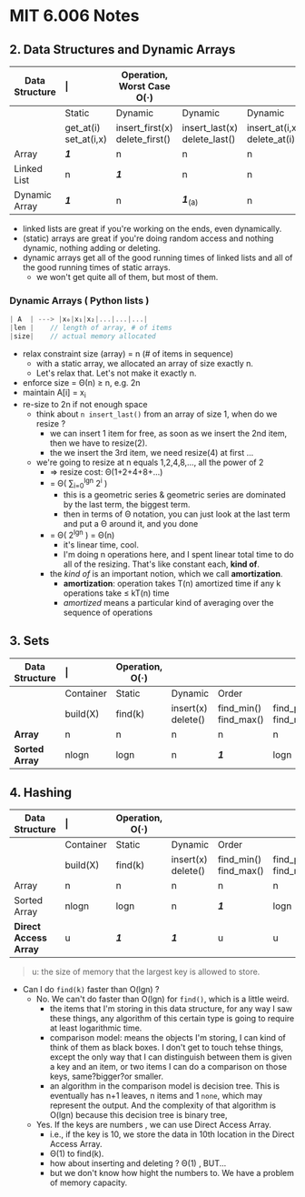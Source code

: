 
# MIT 6.006 Notes

## 2. Data Structures and Dynamic Arrays


Data Structure | \| | Operation, <br>Worst Case O(·)  | &nbsp; |  &nbsp;
--- | :--- | --- | --- | --- 
&nbsp; | Static | Dynamic | Dynamic | Dynamic
&nbsp; | get_at(i)<br>set_at(i,x) | insert_first(x)<br>delete_first()| insert_last(x)<br>delete_last() | insert_at(i,x)<br>delete_at(i)
Array | ***1*** | n | n | n
Linked List | n | ***1*** | n | n 
Dynamic Array | ***1*** | n | ***1***<sub>(a)</sub> | n




- linked lists are great if you're working on the ends, even dynamically.
- (static) arrays are great if you're doing random access and nothing dynamic, nothing adding or deleting.
- dynamic arrays get all of the good running times of linked lists and all of the good running times of static arrays.
    - we won't get quite all of them, but most of them. 


### Dynamic Arrays ( Python lists )

```cpp
| A  | ---> |x₀|x₁|x₂|...|...|...| 
|len |    // length of array, # of items
|size|    // actual memory allocated
```

- relax constraint size (array) = n (# of items in sequence)
    - with a static array, we allocated an array of size exactly n. 
    - Let's relax that.  Let's not make it exactly n.
- enforce size = Θ(n) ≥ n, e.g. 2n
- maintain A[i] = x<sub>i</sub>
- re-size to 2n if not enough space
    - think about `n insert_last()` from an array of size 1, when do we resize ?
        - we can insert 1 item for free, as soon as we insert the 2nd item, then we have to resize(2).
        - the we insert the 3rd item,  we need resize(4) at first ...
    - we're going to resize at n equals 1,2,4,8,..., all the power of 2
        - ⇒ resize cost: Θ(1+2+4+8+...)
        - = Θ( ∑<sub>i=0</sub><sup>lgn</sup> 2<sup>i</sup> )
            - this is a geometric series & geometric series are dominated by the last term, the biggest term.
            - then in terms of Θ notation, you can just look at the last term and put a Θ around it, and you done
        - = Θ( 2<sup>lgn</sup> ) = Θ(n)
            - it's linear time, cool.
            - I'm doing n operations here, and I spent linear total time to do all of the resizing. That's like constant each, **kind of**.
        - the *kind of* is an important notion,  which we call **amortization**.
            - **amortization**: operation takes T(n) amortized time  if any k operations take ≤ kT(n) time
            - *amortized* means a particular kind of averaging over the sequence of operations


## 3. Sets

Data Structure | \| | Operation, O(·)  | &nbsp; |  &nbsp; |  &nbsp;
--- | :--- | --- | --- | --- | ---
&nbsp; | Container | Static | Dynamic | Order | &nbsp;
&nbsp; | build(X) | find(k) | insert(x)<br>delete() | find_min()<br>find_max() | find_prev(k)<br>find_next(k)
**Array** | n | n | n | n | n
**Sorted Array** | nlogn | logn | n | ***1*** | logn



## 4. Hashing

Data Structure | \| | Operation, O(·)  | &nbsp; |  &nbsp; |  &nbsp;
--- | :--- | --- | --- | --- | ---
&nbsp; | Container | Static | Dynamic | Order | &nbsp;
&nbsp; | build(X) | find(k) | insert(x)<br>delete() | find_min()<br>find_max() | find_prev(k)<br>find_next(k)
Array | n | n | n | n | n
Sorted Array | nlogn | logn | n | ***1*** | logn
**Direct Access Array** | u | ***1*** | ***1*** | u | u 

> u: the size of memory that the largest key is allowed to store.


- Can I do `find(k)` faster than O(lgn) ?
    - No. We can't do faster than O(lgn) for `find()`, which is a little weird.
        - the items that I'm storing in this data structure, for any way I saw these things, any algorithm of this certain type is going to require at least logarithmic time.
        - comparison model:  means the objects I'm storing, I can kind of think of them as black boxes. I don't get to touch tehse things, except the only way that I can distinguish between them is given a key and an item, or two items I can do a comparison on those keys, same?bigger?or smaller.
        - an algorithm in the comparison model is decision tree. This is eventually has n+1 leaves, n items and 1 `none`, which may represent the output. And the complexity of that algorithm is O(lgn) because this decision tree is binary tree, 
    - Yes. If the keys are numbers , we can use Direct Access Array.
        - i.e., if the key is 10, we store the data in 10th location in the Direct Access Array.
        - Θ(1) to find(k). 
        - how about inserting and deleting ? Θ(1) , BUT...
        - but we don't know how hight the numbers to. We have a problem of memory capacity.

